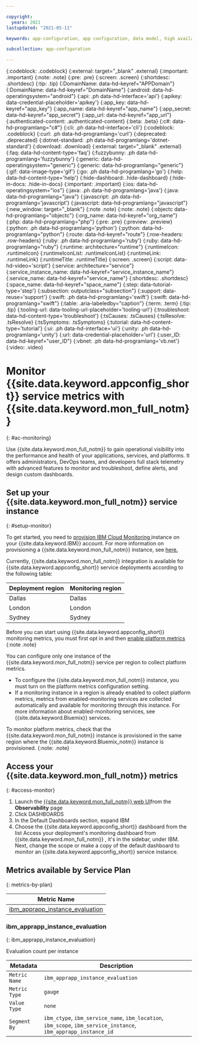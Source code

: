 ```yaml
---

copyright:
  years: 2021
lastupdated: "2021-05-11"

keywords: app-configuration, app configuration, data model, high availability, ha

subcollection: app-configuration

---
```


{:codeblock: .codeblock}
{:external: target="_blank" .external}
{:important: .important}
{:note: .note}
{:pre: .pre}
{:screen: .screen}
{:shortdesc: .shortdesc}
{:tip: .tip}
{:DomainName: data-hd-keyref="APPDomain"}
{:DomainName: data-hd-keyref="DomainName"}
{:android: data-hd-operatingsystem="android"}
{:api: .ph data-hd-interface='api'}
{:apikey: data-credential-placeholder='apikey'}
{:app_key: data-hd-keyref="app_key"}
{:app_name: data-hd-keyref="app_name"}
{:app_secret: data-hd-keyref="app_secret"}
{:app_url: data-hd-keyref="app_url"}
{:authenticated-content: .authenticated-content}
{:beta: .beta}
{:c#: data-hd-programlang="c#"}
{:cli: .ph data-hd-interface='cli'}
{:codeblock: .codeblock}
{:curl: .ph data-hd-programlang='curl'}
{:deprecated: .deprecated}
{:dotnet-standard: .ph data-hd-programlang='dotnet-standard'}
{:download: .download}
{:external: target="_blank" .external}
{:faq: data-hd-content-type='faq'}
{:fuzzybunny: .ph data-hd-programlang='fuzzybunny'}
{:generic: data-hd-operatingsystem="generic"}
{:generic: data-hd-programlang="generic"}
{:gif: data-image-type='gif'}
{:go: .ph data-hd-programlang='go'}
{:help: data-hd-content-type='help'}
{:hide-dashboard: .hide-dashboard}
{:hide-in-docs: .hide-in-docs}
{:important: .important}
{:ios: data-hd-operatingsystem="ios"}
{:java: .ph data-hd-programlang='java'}
{:java: data-hd-programlang="java"}
{:javascript: .ph data-hd-programlang='javascript'}
{:javascript: data-hd-programlang="javascript"}
{:new_window: target="_blank"}
{:note .note}
{:note: .note}
{:objectc data-hd-programlang="objectc"}
{:org_name: data-hd-keyref="org_name"}
{:php: data-hd-programlang="php"}
{:pre: .pre}
{:preview: .preview}
{:python: .ph data-hd-programlang='python'}
{:python: data-hd-programlang="python"}
{:route: data-hd-keyref="route"}
{:row-headers: .row-headers}
{:ruby: .ph data-hd-programlang='ruby'}
{:ruby: data-hd-programlang="ruby"}
{:runtime: architecture="runtime"}
{:runtimeIcon: .runtimeIcon}
{:runtimeIconList: .runtimeIconList}
{:runtimeLink: .runtimeLink}
{:runtimeTitle: .runtimeTitle}
{:screen: .screen}
{:script: data-hd-video='script'}
{:service: architecture="service"}
{:service_instance_name: data-hd-keyref="service_instance_name"}
{:service_name: data-hd-keyref="service_name"}
{:shortdesc: .shortdesc}
{:space_name: data-hd-keyref="space_name"}
{:step: data-tutorial-type='step'}
{:subsection: outputclass="subsection"}
{:support: data-reuse='support'}
{:swift: .ph data-hd-programlang='swift'}
{:swift: data-hd-programlang="swift"}
{:table: .aria-labeledby="caption"}
{:term: .term}
{:tip: .tip}
{:tooling-url: data-tooling-url-placeholder='tooling-url'}
{:troubleshoot: data-hd-content-type='troubleshoot'}
{:tsCauses: .tsCauses}
{:tsResolve: .tsResolve}
{:tsSymptoms: .tsSymptoms}
{:tutorial: data-hd-content-type='tutorial'}
{:ui: .ph data-hd-interface='ui'}
{:unity: .ph data-hd-programlang='unity'}
{:url: data-credential-placeholder='url'}
{:user_ID: data-hd-keyref="user_ID"}
{:vbnet: .ph data-hd-programlang='vb.net'}
{:video: .video}

# Monitor {{site.data.keyword.appconfig_short}} service metrics with {{site.data.keyword.mon_full_notm}}
{: #ac-monitoring}

<!-- All IBM Cloud® general availability (GA) services have a Service Level Agreement of 99.99% availability.  -->

Use {{site.data.keyword.mon_full_notm}} to gain operational visibility into the performance and health of your applications, services, and platforms. It offers administrators, DevOps teams, and developers full stack telemetry with advanced features to monitor and troubleshoot, define alerts, and design custom dashboards.

## Set up your {{site.data.keyword.mon_full_notm}} service instance
{: #setup-monitor}

To get started, you need to [provision IBM Cloud Monitoring ](https://cloud.ibm.com/catalog/services/ibm-cloud-monitoring?callback=/observe/monitoring/create) instance on your {{site.data.keyword.IBM}} account. For more information on provisioning a {{site.data.keyword.mon_full_notm}} instance, see [here. ](https://test.cloud.ibm.com/docs/monitoring?topic=monitoring-provision)


Currently, {{site.data.keyword.mon_full_notm}} integration is available for {{site.data.keyword.appconfig_short}} service deployments according to the following table:

| Deployment region    | Monitoring region |
|-------------|-------------|
| Dallas| Dallas |
| London| London|
| Sydney| Sydney|

Before you can start using {{site.data.keyword.appconfig_short}} monitoring metrics, you must first opt in and then [enable platform metrics](https://test.cloud.ibm.com/docs/monitoring?topic=monitoring-platform_metrics_enabling)
{:note .note}

You can configure only one instance of the {{site.data.keyword.mon_full_notm}} service per region to collect platform metrics.
 - To configure the {{site.data.keyword.mon_full_notm}} instance, you must turn on the platform metrics configuration setting.
 - If a monitoring instance in a region is already enabled to collect platform metrics, metrics from enabled-monitoring services are collected automatically and available for monitoring through this instance. For more information about enabled-monitoring services, see {{site.data.keyword.Bluemix}} services.


 To monitor platform metrics, check that the {{site.data.keyword.mon_full_notm}} instance is provisioned in the same region where the {{site.data.keyword.Bluemix_notm}} instance is provisioned.
 {:note: .note}


 ## Access your {{site.data.keyword.mon_full_notm}} metrics
 {: #access-monitor}

 1. Launch the [{{site.data.keyword.mon_full_notm}} web UI](https://test.cloud.ibm.com/docs/monitoring?topic=monitoring-launch)from the **Observability** page
 2. Click DASHBOARDS
 3. In the Default Dashboards section, expand IBM
 4. Choose the {{site.data.keyword.appconfig_short}} dashboard from the list
 Access your deployment's monitoring dashboard from {{site.data.keyword.mon_full_notm}} , it's in the sidebar, under IBM.
 Next, change the scope or make a copy of the default dashboard to monitor an {{site.data.keyword.appconfig_short}} service  instance.

## Metrics available by Service Plan
 {: metrics-by-plan}


 | Metric Name |
 | ------------|
 | [ibm_apprapp_instance_evaluation](#ibm_apprapp_instance_evaluation)|

 ### ibm_apprapp_instance_evaluation
 {: ibm_apprapp_instance_evaluation}

Evaluation count per instance

| Metadata   | Description |
|-------------|-------------|
| `Metric Name` | `ibm_apprapp_instance_evaluation` |
| `Metric Type` | `gauge`|
| `Value Type` | `none`|
| `Segment By` | `ibm_ctype`, `ibm_service_name`, `ibm_location`, `ibm_scope`, `ibm_service_instance`, `ibm_apprapp_instance_id` |

